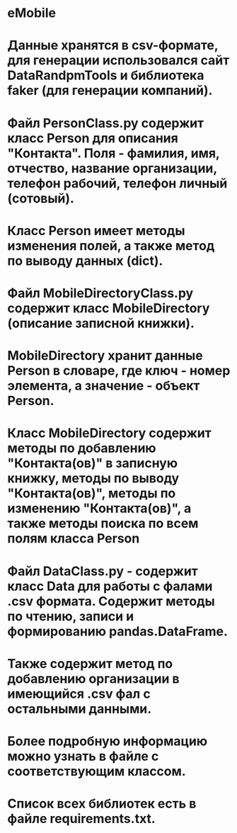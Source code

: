# eMobile
#   Данные хранятся в csv-формате, для генерации использовался сайт DataRandpmTools и библиотека faker (для генерации компаний).

#    Файл PersonClass.py содержит класс Person для описания "Контакта". Поля - фамилия, имя, отчество, название организации, телефон рабочий, телефон личный (сотовый). 
#    Класс Person имеет методы изменения полей, а также метод по выводу данных (dict).

#    Файл MobileDirectoryClass.py содержит класс MobileDirectory (описание записной книжки). 
#    MobileDirectory хранит данные Person в словаре, где ключ - номер элемента, а значение - объект Person.
#    Класс MobileDirectory содержит методы по добавлению "Контакта(ов)"  в записную книжку, методы по выводу "Контакта(ов)", методы по изменению "Контакта(ов)", а также методы поиска по всем полям класса Person
    
#    Файл DataClass.py - содержит класс Data для работы с фалами .csv формата. Содержит методы по чтению, записи и формированию pandas.DataFrame. 
#    Также содержит метод по добавлению организации в имеющийся .csv фал с остальными данными.
    
#    Более подробную информацию можно узнать в файле с соответствующим классом.
    
#    Список всех библиотек есть в файле requirements.txt.
